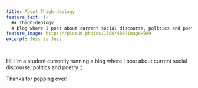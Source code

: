 ```yaml
---
title: About Thigh-deology
feature_text: |-
  ## Thigh-deology
  A blog where I post about current social discourse, politics and poetry :)
feature_image: https://picsum.photos/1300/400?image=989
excerpt: Jess is Jess

---
```

Hi! I'm a student currently running a blog where I post about current social discourse, politics and poetry :)

Thanks for popping over! 